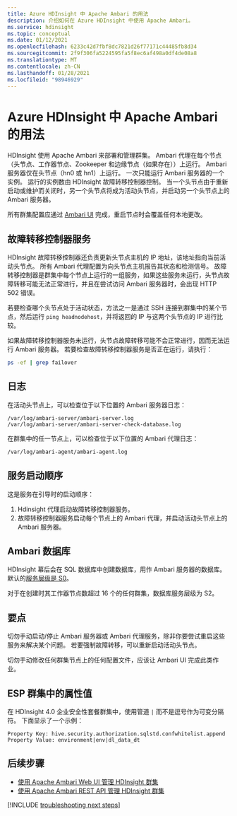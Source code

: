 ```yaml
---
title: Azure HDInsight 中 Apache Ambari 的用法
description: 介绍如何在 Azure HDInsight 中使用 Apache Ambari。
ms.service: hdinsight
ms.topic: conceptual
ms.date: 01/12/2021
ms.openlocfilehash: 6233c42d7fbf8dc7821d26f77171c44485fb8d34
ms.sourcegitcommit: 2f9f306fa5224595fa5f8ec6af498a0df4de08a8
ms.translationtype: MT
ms.contentlocale: zh-CN
ms.lasthandoff: 01/28/2021
ms.locfileid: "98946929"
---
```

# <a name="apache-ambari-usage-in-azure-hdinsight"></a>Azure HDInsight 中 Apache Ambari 的用法

HDInsight 使用 Apache Ambari 来部署和管理群集。 Ambari 代理在每个节点（头节点、工作器节点、Zookeeper 和边缘节点（如果存在））上运行。 Ambari 服务器仅在头节点（hn0 或 hn1）上运行。 一次只能运行 Ambari 服务器的一个实例。 运行的实例数由 HDInsight 故障转移控制器控制。 当一个头节点由于重新启动或维护而关闭时，另一个头节点将成为活动头节点，并启动另一个头节点上的 Ambari 服务器。

所有群集配置应通过 [Ambari UI](./hdinsight-hadoop-manage-ambari.md) 完成，重启节点时会覆盖任何本地更改。

## <a name="failover-controller-services"></a>故障转移控制器服务

HDInsight 故障转移控制器还负责更新头节点主机的 IP 地址，该地址指向当前活动头节点。 所有 Ambari 代理配置为向头节点主机报告其状态和检测信号。 故障转移控制器是群集中每个节点上运行的一组服务，如果这些服务未运行，头节点故障转移可能无法正常进行，并且在尝试访问 Ambari 服务器时，会出现 HTTP 502 错误。

若要检查哪个头节点处于活动状态，方法之一是通过 SSH 连接到群集中的某个节点，然后运行 `ping headnodehost`，并将返回的 IP 与这两个头节点的 IP 进行比较。

如果故障转移控制器服务未运行，头节点故障转移可能不会正常进行，因而无法运行 Ambari 服务器。 若要检查故障转移控制器服务是否正在运行，请执行：

```bash
ps -ef | grep failover
```

## <a name="logs"></a>日志

在活动头节点上，可以检查位于以下位置的 Ambari 服务器日志：

```
/var/log/ambari-server/ambari-server.log
/var/log/ambari-server/ambari-server-check-database.log
```

在群集中的任一节点上，可以检查位于以下位置的 Ambari 代理日志：

```bash
/var/log/ambari-agent/ambari-agent.log
```

## <a name="service-start-sequences"></a>服务启动顺序

这是服务在引导时的启动顺序：

1. Hdinsight 代理启动故障转移控制器服务。
1. 故障转移控制器服务启动每个节点上的 Ambari 代理，并启动活动头节点上的 Ambari 服务器。

## <a name="ambari-database"></a>Ambari 数据库

HDInsight 幕后会在 SQL 数据库中创建数据库，用作 Ambari 服务器的数据库。 默认的[服务层级是 S0](../azure-sql/database/elastic-pool-scale.md)。

对于在创建时其工作器节点数超过 16 个的任何群集，数据库服务层级为 S2。

## <a name="takeaway-points"></a>要点

切勿手动启动/停止 Ambari 服务器或 Ambari 代理服务，除非你要尝试重启这些服务来解决某个问题。 若要强制故障转移，可以重新启动活动头节点。

切勿手动修改任何群集节点上的任何配置文件，应该让 Ambari UI 完成此类作业。

## <a name="property-values-in-esp-clusters"></a>ESP 群集中的属性值

在 HDInsight 4.0 企业安全性套餐群集中，使用管道 `|` 而不是逗号作为可变分隔符。 下面显示了一个示例：

```
Property Key: hive.security.authorization.sqlstd.confwhitelist.append
Property Value: environment|env|dl_data_dt
```

## <a name="next-steps"></a>后续步骤

* [使用 Apache Ambari Web UI 管理 HDInsight 群集](hdinsight-hadoop-manage-ambari.md)
* [使用 Apache Ambari REST API 管理 HDInsight 群集](hdinsight-hadoop-manage-ambari-rest-api.md)

[!INCLUDE [troubleshooting next steps](../../includes/hdinsight-troubleshooting-next-steps.md)]
